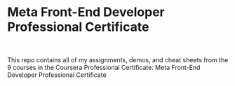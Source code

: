 # Meta Front-End Developer Professional Certificate

<br>
<p>This repo contains all of my assignments, demos, and cheat sheets from the 9 courses in the Coursera Professional Certificate: Meta Front-End Developer Professional Certificate</p>
<h1 style="color:DodgerBlue;>Table of Content</h1>
Course 1: Introduction to Front-End Development
Course 2: Programming with JavaScript
Course 3: Version Control
Course 4: HTML and CSS in depth
Course 5: React Basics
Course 6: Advanced React
Course 7: Principles of UI/UX Design
Course 8: Front-End Developer Capstone
Course 9: Coding Interview Preparation
Proof of Completion
Not Available
<br>

